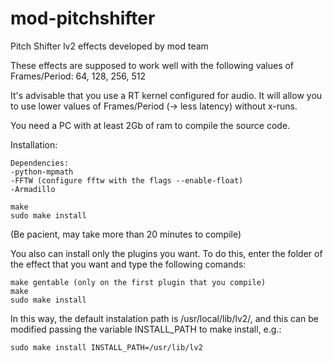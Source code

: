 mod-pitchshifter
================

Pitch Shifter lv2 effects developed by mod team

These effects are supposed to work well with the
following values of Frames/Period: 64, 128, 256, 512

It's advisable that you use a RT kernel configured for audio.
It will allow you to use lower values of Frames/Period (-> less latency) without x-runs.

You need a PC with at least 2Gb of ram to compile the source code.

Installation:

	Dependencies:
	-python-mpmath
	-FFTW (configure fftw with the flags --enable-float)
	-Armadillo

	make
	sudo make install
	
(Be pacient, may take more than 20 minutes to compile)
	
You also can install only the plugins you want.
To do this, enter the folder of the effect that you want and type the following comands:
	
	make gentable (only on the first plugin that you compile)
	make
	sudo make install

In this way, the default instalation path is /usr/local/lib/lv2/, and this can be modified passing the variable INSTALL_PATH to make install, e.g.:

	sudo make install INSTALL_PATH=/usr/lib/lv2
